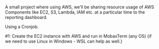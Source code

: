 A small project where using AWS, we'll be sharing resource usage of AWS Components like EC2, S3, Lambda, IAM etc. at a particular time to the reporting dashboard.

Using a Cronjob.

#1: Create the EC2 instance with AWS and run in MobaxTerm (any OS)
{if we need to use Linux in Windows - WSL can help as well.}